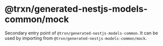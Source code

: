# @trxn/generated-nestjs-models-common/mock

Secondary entry point of `@trxn/generated-nestjs-models-common`. It can be
used by importing from `@trxn/generated-nestjs-models-common/mock`.
